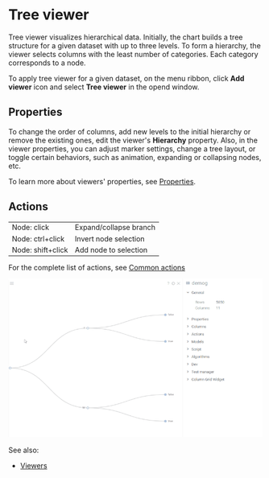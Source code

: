 # Tree viewer

Tree viewer visualizes hierarchical data. Initially, the chart builds a tree
structure for a given dataset with up to three levels. To form a hierarchy, the
viewer selects columns with the least number of categories. Each category
corresponds to a node.

To apply tree viewer for a given dataset, on the menu ribbon, click **Add
viewer** icon and select **Tree viewer** in the opend window.

## Properties

To change the order of columns, add new levels to the initial hierarchy or
remove the existing ones, edit the viewer's **Hierarchy** property. Also, in the
viewer properties, you can adjust marker settings, change a tree layout, or
toggle certain behaviors, such as animation, expanding or collapsing nodes, etc.

To learn more about viewers' properties, see
[Properties](../viewers.md#properties).

## Actions

|                     |                        |
|---------------------|------------------------|
| Node: click         | Expand/collapse branch |
| Node: ctrl+click    | Invert node selection  |
| Node: shift+click   | Add node to selection  |

For the complete list of actions, see
[Common actions](../viewers.md#common-actions)

![TreeViewer](tree-viewer.gif)

See also:

* [Viewers](../viewers.md)
